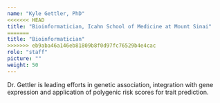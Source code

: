 ```yaml
---
name: "Kyle Gettler, PhD"
<<<<<<< HEAD
title: "Bioinformatician, Icahn School of Medicine at Mount Sinai"
=======
title: "Bioinformatician"
>>>>>>> eb9aba46a146eb81809b8f0d97fc76529b4e4cac
role: "staff"
picture: ""
weight: 50
---
```


Dr. Gettler is leading efforts in genetic association, integration with gene expression and application of polygenic risk scores for trait prediction.
